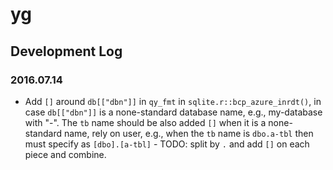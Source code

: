<!-- README.md is generated from README.Rmd. -->
yg
==

Development Log
---------------

### 2016.07.14

-   Add `[]` around `db[["dbn"]]` in `qy_fmt` in `sqlite.r::bcp_azure_inrdt()`, in case `db[["dbn"]]` is a none-standard database name, e.g., my-database with "-". The `tb` name should be also added `[]` when it is a none-standard name, rely on user, e.g., when the `tb` name is `dbo.a-tbl` then must specify as `[dbo].[a-tbl]` - TODO: split by `.` and add `[]` on each piece and combine.
